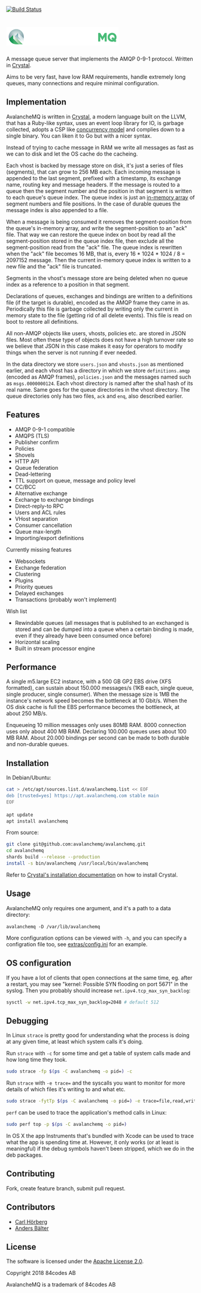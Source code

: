 [![Build Status](https://travis-ci.com/84codes/avalanchemq.svg?token=rfwynuMNGnX9tuyspVud&branch=master)](https://travis-ci.com/84codes/avalanchemq)

# ![AvalancheMQ](static/img/logo-avalanche-mq.png)

A message queue server that implements the AMQP 0-9-1 protocol.
Written in [Crystal](https://crystal-lang.org/).

Aims to be very fast, have low RAM requirements, handle extremely long queues,
many connections and require minimal configuration.

## Implementation

AvalancheMQ is written in [Crystal](https://crystal-lang.org/), a modern
language built on the LLVM, that has a Ruby-like syntax, uses an event loop
library for IO, is garbage collected, adopts a CSP like [concurrency
model](https://crystal-lang.org/docs/guides/concurrency.html) and complies down
to a single binary. You can liken it to Go but with a nicer syntax.

Instead of trying to cache message in RAM we write all messages as fast as we can to
disk and let the OS cache do the cacheing.

Each vhost is backed by message store on disk, it's just a series of files (segments),
that can grow to 256 MB each. Each incoming message is appended to the last segment,
prefixed with a timestamp, its exchange name, routing key and message headers.
If the message is routed to a queue then the segment number and the position in
that segment is written to each queue's queue index. The queue index is
just an [in-memory array](https://crystal-lang.org/api/Deque.html)
of segment numbers and file positions. In the case of durable queues
the message index is also appended to a file.

When a message is being consumed it removes the segment-position from the queue's
in-memory array, and write the segment-position to an "ack" file. That way
we can restore the queue index on boot by read all the segment-position stored
in the queue index file, then exclude all the segment-position read from the
"ack" file.  The queue index is rewritten when the "ack" file becomes 16 MB,
that is, every 16 \* 1024 \* 1024 / 8 = 2097152 message.
Then the current in-memory queue index is written to a new file and the
"ack" file is truncated.

Segments in the vhost's message store are being deleted when no queue index as
a reference to a position in that segment.

Declarations of queues, exchanges and bindings are written to a definitions
file (if the target is durable), encoded as the AMQP frame they came in as.
Periodically this file is garbage collected
by writing only the current in memory state to the file (getting rid
of all delete events). This file is read on boot to restore all definitions.

All non-AMQP objects like users, vhosts, policies etc. are stored in
JSON files. Most often these type of objects does not have a high
turnover rate so we believe that JSON in this case makes it easy for
operators to modify things when the server is not running if ever needed.

In the data directory we store `users.json` and `vhosts.json` as mentioned earlier,
and each vhost has a directory in which we store `definitions.amqp`
(encoded as AMQP frames), `policies.json` and the messages named such as `msgs.0000000124`.
Each vhost directory is named after the sha1 hash of its real name. Same goes
for the queue directories in the vhost directory. The queue directories only has two files,
`ack` and `enq`, also described earlier.

## Features

* AMQP 0-9-1 compatible
* AMQPS (TLS)
* Publisher confirm
* Policies
* Shovels
* HTTP API
* Queue federation
* Dead-lettering
* TTL support on queue, message and policy level
* CC/BCC
* Alternative exchange
* Exchange to exchange bindings
* Direct-reply-to RPC
* Users and ACL rules
* VHost separation
* Consumer cancellation
* Queue max-length
* Importing/export definitions

Currently missing features

* Websockets
* Exchange federation
* Clustering
* Plugins
* Priority queues
* Delayed exchanges
* Transactions (probably won't implement)

Wish list

* Rewindable queues (all messages that is published to an exchanged
  is stored and can be dumped into a queue when a certain binding is
  made, even if they already have been consumed once before)
* Horizontal scaling
* Built in stream processor engine

## Performance

A single m5.large EC2 instance, with a 500 GB GP2 EBS drive (XFS formatted),
can sustain about 150.000 messages/s (1KB each, single queue, single producer,
single consumer). When the message size is 1MB the instance's network speed
becomes the bottleneck at 10 Gbit/s. When the OS disk cache is full
the EBS performance becomes the bottleneck, at about 250 MB/s.

Enqueueing 10 million messages only uses 80MB RAM. 8000
connection uses only about 400 MB RAM. Declaring 100.000 queues uses about 100
MB RAM. About 20.000 bindings per second can be made to both durable and
non-durable queues.

## Installation

In Debian/Ubuntu:

```bash
cat > /etc/apt/sources.list.d/avalanchemq.list << EOF
deb [trusted=yes] https://apt.avalanchemq.com stable main
EOF

apt update
apt install avalanchemq
```

From source:

```bash
git clone git@github.com:avalanchemq/avalanchemq.git
cd avalanchemq
shards build --release --production
install -s bin/avalanchemq /usr/local/bin/avalanchemq
```

Refer to
[Crystal's installation documentation](https://crystal-lang.org/docs/installation/)
on how to install Crystal.

## Usage

AvalancheMQ only requires one argument, and it's a path to a data directory:

`avalanchemq -D /var/lib/avalanchemq`

More configuration options can be viewed with `-h`,
and you can specify a configration file too, see [extras/config.ini](extras/config.ini)
for an example.

## OS configuration

If you have a lot of clients that open connections
at the same time, eg. after a restart, you may see
"kernel: Possible SYN flooding on port 5671" in the syslog.
Then you probably should increase `net.ipv4.tcp_max_syn_backlog`:

```bash
sysctl -w net.ipv4.tcp_max_syn_backlog=2048 # default 512
```

## Debugging

In Linux `strace` is pretty good for understanding what the process is doing at any given time,
at least which system calls it's doing.

Run `strace` with `-c` for some time and get a table of system calls made and how long time
they took.

```bash
sudo strace -fp $(ps -C avalanchemq -o pid=) -c
```

Run `strace` with `-e trace=` and the syscalls you want to monitor
for more details of which files it's writing to and what etc.

```bash
sudo strace -fytTp $(ps -C avalanchemq -o pid=) -e trace=file,read,write
```

`perf` can be used to trace the application's method calls in Linux:

```bash
sudo perf top -p $(ps -C avalanchemq -o pid=)
```

In OS X the app Instruments that's bundled with Xcode can be used to trace
what the app is spending time at. However, it only works (or at least
is meaningful) if the debug symbols haven't been stripped, which we do in the
deb packages.

## Contributing

Fork, create feature branch, submit pull request.

## Contributors

* [Carl Hörberg](carl@84codes.com)
* [Anders Bälter](anders@84codes.com)

## License

The software is licensed under the [Apache License 2.0](LICENSE).

Copyright 2018 84codes AB

AvalancheMQ is a trademark of 84codes AB
